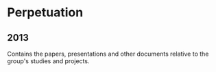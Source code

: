 # Perpetuation
## 2013
Contains the papers, presentations and other documents relative to the group's studies and projects.
